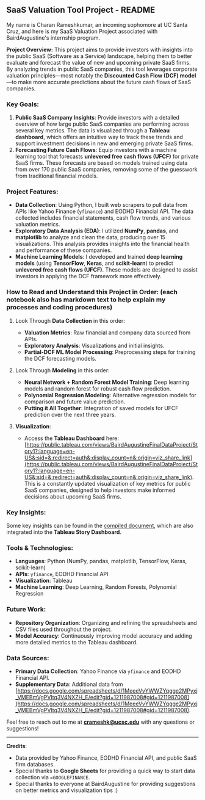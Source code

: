 ## SaaS Valuation Tool Project - README

My name is Charan Rameshkumar, an incoming sophomore at UC Santa Cruz, and here is my SaaS Valuation Project associated with BairdAugustine's internship program.

**Project Overview:**
This project aims to provide investors with insights into the public SaaS (Software as a Service) landscape, helping them to better evaluate and forecast the value of new and upcoming private SaaS firms. By analyzing trends in public SaaS companies, this tool leverages corporate valuation principles—most notably the **Discounted Cash Flow (DCF) model**—to make more accurate predictions about the future cash flows of SaaS companies.

### Key Goals:
1. **Public SaaS Company Insights**: Provide investors with a detailed overview of how large public SaaS companies are performing across several key metrics. The data is visualized through a **Tableau dashboard**, which offers an intuitive way to track these trends and support investment decisions in new and emerging private SaaS firms.
2. **Forecasting Future Cash Flows**: Equip investors with a machine learning tool that forecasts **unlevered free cash flows (UFCF)** for private SaaS firms. These forecasts are based on models trained using data from over 170 public SaaS companies, removing some of the guesswork from traditional financial models.

### Project Features:
- **Data Collection**: Using Python, I built web scrapers to pull data from APIs like Yahoo Finance (`yfinance`) and EODHD Financial API. The data collected includes financial statements, cash flow trends, and various valuation metrics.
- **Exploratory Data Analysis (EDA)**: I utilized **NumPy**, **pandas**, and **matplotlib** to analyze and clean the data, producing over 15 visualizations. This analysis provides insights into the financial health and performance of these companies.
- **Machine Learning Models**: I developed and trained **deep learning models** (using **TensorFlow**, **Keras**, and **scikit-learn**) to predict **unlevered free cash flows (UFCF)**. These models are designed to assist investors in applying the DCF framework more effectively.

### How to Read and Understand this Project in Order: (each notebook also has markdown text to help explain my processes and coding procedures)
1. Look Through **Data Collection** in this order:
     - **Valuation Metrics**: Raw financial and company data sourced from APIs.
     - **Exploratory Analysis**: Visualizations and initial insights.
     - **Partial-DCF ML Model Processing**: Preprocessing steps for training the DCF forecasting models.
   
2. Look Through **Modeling** in this order:
     - **Neural Network + Random Forest Model Training**: Deep learning models and random forest for robust cash flow prediction.
     - **Polynomial Regression Modeling**: Alternative regression models for comparison and future value prediction.
     - **Putting it All Together**: Integration of saved models for UFCF prediction over the next three years.

3. **Visualization**:
   - Access the **Tableau Dashboard** here: [https://public.tableau.com/views/BairdAugustineFinalDataProject/Story1?:language=en-US&:sid=&:redirect=auth&:display_count=n&:origin=viz_share_link](https://public.tableau.com/views/BairdAugustineFinalDataProject/Story1?:language=en-US&:sid=&:redirect=auth&:display_count=n&:origin=viz_share_link). This is a constantly updated visualization of key metrics for public SaaS companies, designed to help investors make informed decisions about upcoming SaaS firms.

### Key Insights:
Some key insights can be found in the [compiled document](https://docs.google.com/document/d/1DjHiHK9KNZ35h3IX4NQttNDcuIKvfV4gLdmymOlWx-s/edit?usp=sharing), which are also integrated into the **Tableau Story Dashboard**.

### Tools & Technologies:
- **Languages**: Python (NumPy, pandas, matplotlib, TensorFlow, Keras, scikit-learn)
- **APIs**: `yfinance`, EODHD Financial API
- **Visualization**: Tableau
- **Machine Learning**: Deep Learning, Random Forests, Polynomial Regression

### Future Work:
- **Repository Organization**: Organizing and refining the spreadsheets and CSV files used throughout the project.
- **Model Accuracy**: Continuously improving model accuracy and adding more detailed metrics to the Tableau dashboard.

### Data Sources:
- **Primary Data Collection**: Yahoo Finance via `yfinance` and EODHD Financial API.
- **Supplementary Data**: Additional data from [https://docs.google.com/spreadsheets/d/1MeeeVvYWWZYqgge2MPyxj_VMEBmVgPVltq3V4NXZH_E/edit?gid=1211987008#gid=1211987008](https://docs.google.com/spreadsheets/d/1MeeeVvYWWZYqgge2MPyxj_VMEBmVgPVltq3V4NXZH_E/edit?gid=1211987008#gid=1211987008).

Feel free to reach out to me at **crameshk@ucsc.edu** with any questions or suggestions!

---

**Credits**:
- Data provided by Yahoo Finance, EODHD Financial API, and public SaaS firm databases.
- Special thanks to **Google Sheets** for providing a quick way to start data collection via `=GOOGLEFINANCE`.
- Special thanks to everyone at BairdAugustine for providing suggestions on better metrics and visualization tips :)

